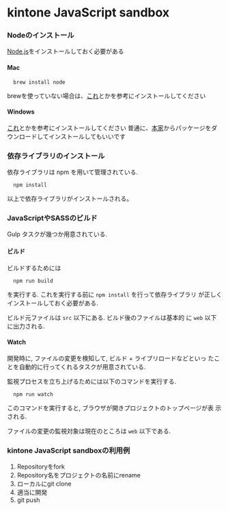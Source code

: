 kintone JavaScript sandbox
===================

### Nodeのインストール

[Node.js](http://nodejs.org/)をインストールしておく必要がある

#### Mac

``` {.bash}
  brew install node
```

brewを使っていない場合は、[これ](http://qiita.com/is0me/items/475fdbc4d770534f9ef1)とかを参考にインストールしてください

#### Windows

[これ](http://qiita.com/roana0229/items/29232508e71559d0fd5f)とかを参考にインストールしてください
普通に、[本家](http://nodejs.org/)からパッケージをダウンロードしてインストールしてもいいです


### 依存ライブラリのインストール

依存ライブラリは npm を用いて管理されている.

``` {.bash}
  npm install
```

以上で依存ライブラリがインストールされる。


### JavaScriptやSASSのビルド

Gulp タスクが幾つか用意されている.

#### ビルド

ビルドするためには

``` {.bash}
  npm run build
```

を実行する. これを実行する前に `npm install` を行って依存ライブラリ
が正しくインストールしておく必要がある.

ビルド元ファイルは `src` 以下にある. ビルド後のファイルは基本的
に `web` 以下に出力される.

#### Watch

開発時に, ファイルの変更を検知して, ビルド + ライブリロードなどといっ
たことを自動的に行ってくれるタスクが用意されている.

監視プロセスを立ち上げるためには以下のコマンドを実行する.

``` {.bash}
  npm run watch
```

このコマンドを実行すると, ブラウザが開きプロジェクトのトップページが表
示される.

ファイルの変更の監視対象は現在のところは `web` 以下である.


### kintone JavaScript sandboxの利用例

1. Repositoryをfork
2. Repository名をプロジェクトの名前にrename
3. ローカルにgit clone
4. 適当に開発
5. git push
